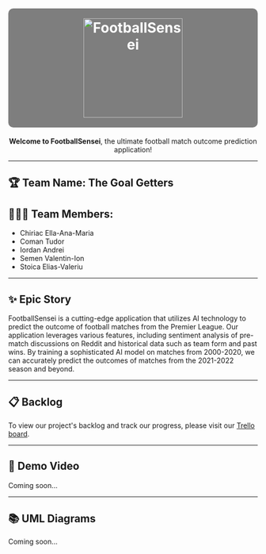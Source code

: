 <h1 align="center" style="background-color: #7e7e7e; color: #ffffff; padding: 20px; border-radius: 10px;">
  <img src="https://i.imgur.com/PRMPOr7.png" alt="FootballSensei" width="200">
</h1>

<p align="center"><strong>Welcome to FootballSensei</strong>, the ultimate football match outcome prediction application!</p>

---

## 🏆 Team Name: The Goal Getters

## 🧑‍🤝‍🧑 Team Members:
- Chiriac Ella-Ana-Maria
- Coman Tudor
- Iordan Andrei
- Semen Valentin-Ion
- Stoica Elias-Valeriu

---

## ✨ Epic Story
FootballSensei is a cutting-edge application that utilizes AI technology to predict the outcome of football matches from the Premier League. Our application leverages various features, including sentiment analysis of pre-match discussions on Reddit and historical data such as team form and past wins. By training a sophisticated AI model on matches from 2000-2020, we can accurately predict the outcomes of matches from the 2021-2022 season and beyond.

---

## 📋 Backlog
To view our project's backlog and track our progress, please visit our [Trello board](https://trello.com/b/eajEXChL/proiect-kanban).

---

## 🎥 Demo Video
Coming soon...

---

## 📚 UML Diagrams
Coming soon...

